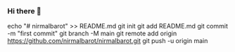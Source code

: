 ### Hi there 👋

<!--
**nirmalbarot/nirmalbarot** is a ✨ _special_ ✨ repository because its `README.md` (this file) appears on your GitHub profile.

Here are some ideas to get you started:

- 🔭 I’m currently working on ...
- 🌱 I’m currently learning ...
- 👯 I’m looking to collaborate on ...
- 🤔 I’m looking for help with ...
- 💬 Ask me about ...
- 📫 How to reach me: ...
- 😄 Pronouns: ...
- ⚡ Fun fact: ...
-->
echo "# nirmalbarot" >> README.md
git init
git add README.md
git commit -m "first commit"
git branch -M main
git remote add origin https://github.com/nirmalbarot/nirmalbarot.git
git push -u origin main
